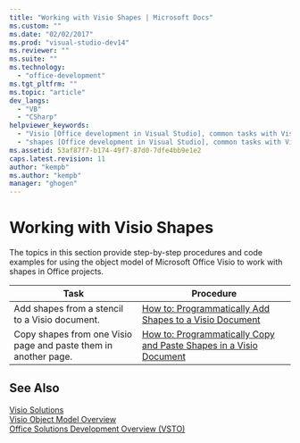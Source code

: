 ```yaml
---
title: "Working with Visio Shapes | Microsoft Docs"
ms.custom: ""
ms.date: "02/02/2017"
ms.prod: "visual-studio-dev14"
ms.reviewer: ""
ms.suite: ""
ms.technology: 
  - "office-development"
ms.tgt_pltfrm: ""
ms.topic: "article"
dev_langs: 
  - "VB"
  - "CSharp"
helpviewer_keywords: 
  - "Visio [Office development in Visual Studio], common tasks with Visio shapes"
  - "shapes [Office development in Visual Studio], common tasks with Visio shapes"
ms.assetid: 53af87f7-b174-49f7-87d0-7dfe4bb9e1e2
caps.latest.revision: 11
author: "kempb"
ms.author: "kempb"
manager: "ghogen"
---
```

# Working with Visio Shapes
  The topics in this section provide step-by-step procedures and code examples for using the object model of Microsoft Office Visio to work with shapes in Office projects.  
  
|Task|Procedure|  
|----------|---------------|  
|Add shapes from a stencil to a Visio document.|[How to: Programmatically Add Shapes to a Visio Document](../vsto/how-to-programmatically-add-shapes-to-a-visio-document.md)|  
|Copy shapes from one Visio page and paste them in another page.|[How to: Programmatically Copy and Paste Shapes in a Visio Document](../vsto/how-to-programmatically-copy-and-paste-shapes-in-a-visio-document.md)|  
  
## See Also  
 [Visio Solutions](../vsto/visio-solutions.md)   
 [Visio Object Model Overview](../vsto/visio-object-model-overview.md)   
 [Office Solutions Development Overview &#40;VSTO&#41;](../vsto/office-solutions-development-overview-vsto.md)  
  
  